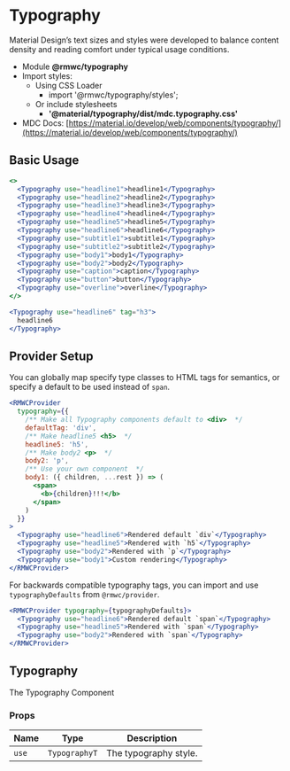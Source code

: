 # Typography

Material Design’s text sizes and styles were developed to balance content density and reading comfort under typical usage conditions.

- Module **@rmwc/typography**
- Import styles:
  - Using CSS Loader
    - import '@rmwc/typography/styles';
  - Or include stylesheets
    - **'@material/typography/dist/mdc.typography.css'**
- MDC Docs: [https://material.io/develop/web/components/typography/](https://material.io/develop/web/components/typography/)

## Basic Usage

```jsx
<>
  <Typography use="headline1">headline1</Typography>
  <Typography use="headline2">headline2</Typography>
  <Typography use="headline3">headline3</Typography>
  <Typography use="headline4">headline4</Typography>
  <Typography use="headline5">headline5</Typography>
  <Typography use="headline6">headline6</Typography>
  <Typography use="subtitle1">subtitle1</Typography>
  <Typography use="subtitle2">subtitle2</Typography>
  <Typography use="body1">body1</Typography>
  <Typography use="body2">body2</Typography>
  <Typography use="caption">caption</Typography>
  <Typography use="button">button</Typography>
  <Typography use="overline">overline</Typography>
</>
```

```jsx
<Typography use="headline6" tag="h3">
  headline6
</Typography>
```

## Provider Setup

You can globally map specify type classes to HTML tags for semantics, or specify a default to be used instead of `span`.

```jsx
<RMWCProvider
  typography={{
    /** Make all Typography components default to <div>  */
    defaultTag: 'div',
    /** Make headline5 <h5>  */
    headline5: 'h5',
    /** Make body2 <p>  */
    body2: 'p',
    /** Use your own component  */
    body1: ({ children, ...rest }) => (
      <span>
        <b>{children}!!!</b>
      </span>
    )
  }}
>
  <Typography use="headline6">Rendered default `div`</Typography>
  <Typography use="headline5">Rendered with `h5`</Typography>
  <Typography use="body2">Rendered with `p`</Typography>
  <Typography use="body1">Custom rendering</Typography>
</RMWCProvider>
```

For backwards compatible typography tags, you can import and use `typographyDefaults` from `@rmwc/provider`.

```jsx
<RMWCProvider typography={typographyDefaults}>
  <Typography use="headline6">Rendered default `span`</Typography>
  <Typography use="headline5">Rendered with `span`</Typography>
  <Typography use="body2">Rendered with `span`</Typography>
</RMWCProvider>
```

## Typography

The Typography Component

### Props

| Name  | Type          | Description           |
| ----- | ------------- | --------------------- |
| `use` | `TypographyT` | The typography style. |
